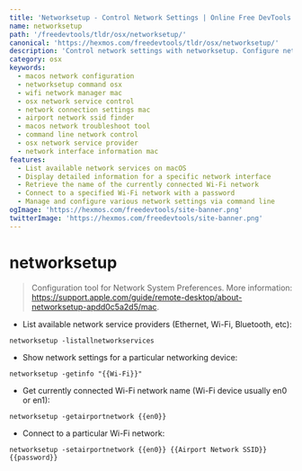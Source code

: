 ```yaml
---
title: 'Networksetup - Control Network Settings | Online Free DevTools by Hexmos'
name: networksetup
path: '/freedevtools/tldr/osx/networksetup/'
canonical: 'https://hexmos.com/freedevtools/tldr/osx/networksetup/'
description: 'Control network settings with networksetup. Configure network services, manage Wi-Fi connections, and get network information. Free online tool, no registration required.'
category: osx
keywords:
  - macos network configuration
  - networksetup command osx
  - wifi network manager mac
  - osx network service control
  - network connection settings mac
  - airport network ssid finder
  - macos network troubleshoot tool
  - command line network control
  - osx network service provider
  - network interface information mac
features:
  - List available network services on macOS
  - Display detailed information for a specific network interface
  - Retrieve the name of the currently connected Wi-Fi network
  - Connect to a specified Wi-Fi network with a password
  - Manage and configure various network settings via command line
ogImage: 'https://hexmos.com/freedevtools/site-banner.png'
twitterImage: 'https://hexmos.com/freedevtools/site-banner.png'
---
```


# networksetup

> Configuration tool for Network System Preferences.
> More information: <https://support.apple.com/guide/remote-desktop/about-networksetup-apdd0c5a2d5/mac>.

- List available network service providers (Ethernet, Wi-Fi, Bluetooth, etc):

`networksetup -listallnetworkservices`

- Show network settings for a particular networking device:

`networksetup -getinfo "{{Wi-Fi}}"`

- Get currently connected Wi-Fi network name (Wi-Fi device usually en0 or en1):

`networksetup -getairportnetwork {{en0}}`

- Connect to a particular Wi-Fi network:

`networksetup -setairportnetwork {{en0}} {{Airport Network SSID}} {{password}}`
